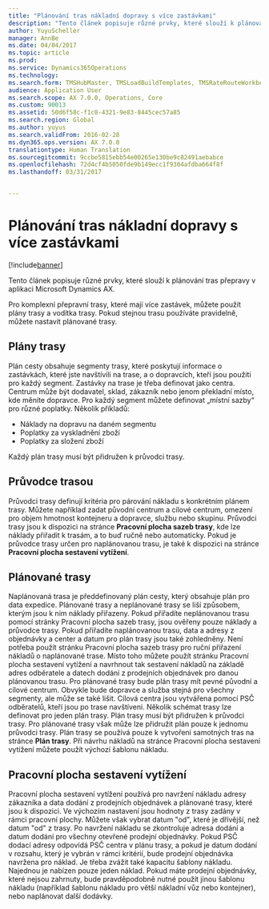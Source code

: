 ```yaml
---
title: "Plánování tras nákladní dopravy s více zastávkami"
description: "Tento článek popisuje různé prvky, které slouží k plánování tras přepravy v aplikaci Microsoft Dynamics AX."
author: YuyuScheller
manager: AnnBe
ms.date: 04/04/2017
ms.topic: article
ms.prod: 
ms.service: Dynamics365Operations
ms.technology: 
ms.search.form: TMSHubMaster, TMSLoadBuildTemplates, TMSRateRouteWorkbench, TMSRouteGuide, TMSRoutePlan, TMSRouteWorkbench, WHSLoadTemplate
audience: Application User
ms.search.scope: AX 7.0.0, Operations, Core
ms.custom: 90013
ms.assetid: 50d6f58c-f1c8-4321-9e83-8445cec57a85
ms.search.region: Global
ms.author: yuyus
ms.search.validFrom: 2016-02-28
ms.dyn365.ops.version: AX 7.0.0
translationtype: Human Translation
ms.sourcegitcommit: 9ccbe5815ebb54e00265e130be9c82491aebabce
ms.openlocfilehash: 72d4cf4b5050fde9b149ecc1f9304afdba664f8f
ms.lasthandoff: 03/31/2017


---
```


# <a name="plan-freight-transportation-routes-with-multiple-stops"></a>Plánování tras nákladní dopravy s více zastávkami

[!include[banner](../includes/banner.md)]


Tento článek popisuje různé prvky, které slouží k plánování tras přepravy v aplikaci Microsoft Dynamics AX.

Pro komplexní přepravní trasy, které mají více zastávek, můžete použít plány trasy a vodítka trasy. Pokud stejnou trasu používáte pravidelně, můžete nastavit plánované trasy.

## <a name="route-plans"></a>Plány trasy
Plán cesty obsahuje segmenty trasy, které poskytují informace o zastávkách, které jste navštívili na trase, a o dopravcích, kteří jsou použiti pro každý segment. Zastávky na trase je třeba definovat jako centra. Centrum může být dodavatel, sklad, zákazník nebo jenom překladní místo, kde měníte dopravce. Pro každý segment můžete definovat „místní sazby“ pro různé poplatky. Několik příkladů:

-   Náklady na dopravu na daném segmentu
-   Poplatky za vyskladnění zboží
-   Poplatky za složení zboží

Každý plán trasy musí být přidružen k průvodci trasy.

## <a name="route-guides"></a>Průvodce trasou
Průvodci trasy definují kritéria pro párování nákladu s konkrétním plánem trasy. Můžete například zadat původní centrum a cílové centrum, omezení pro objem hmotnost kontejneru a dopravce, službu nebo skupinu. Průvodci trasy jsou k dispozici na stránce **Pracovní plocha sazeb trasy**, kde lze náklady přiřadit k trasám, a to buď ručně nebo automaticky. Pokud je průvodce trasy určen pro naplánovanou trasu, je také k dispozici na stránce **Pracovní plocha sestavení vytížení**.

## <a name="scheduled-routes"></a>Plánované trasy
Naplánovaná trasa je předdefinovaný plán cesty, který obsahuje plán pro data expedice. Plánované trasy a neplánované trasy se liší způsobem, kterým jsou k nim náklady přiřazeny. Pokud přiřadíte neplánovanou trasu pomocí stránky Pracovní plocha sazeb trasy, jsou ověřeny pouze náklady a průvodce trasy. Pokud přiřadíte naplánovanou trasu, data a adresy z objednávky a center a datum pro plán trasy jsou také zohledněny. Není potřeba použít stránku Pracovní plocha sazeb trasy pro ruční přiřazení nákladů o naplánované trase. Místo toho můžete použít stránku Pracovní plocha sestavení vytížení a navrhnout tak sestavení nákladů na základě adres odběratele a datech dodání z prodejních objednávek pro danou plánovanou trasu. Pro plánované trasy bude plán trasy mít pevné původní a cílové centrum. Obvykle bude dopravce a služba stejná pro všechny segmenty, ale může se také lišit. Cílová centra jsou vytvářena pomocí PSČ odběratelů, kteří jsou po trase navštíveni. Několik schémat trasy lze definovat pro jeden plán trasy. Plán trasy musí být přidružen k průvodci trasy. Pro plánované trasy však může lze přidružit plán pouze k jednomu průvodci trasy. Plán trasy se používá pouze k vytvoření samotných tras na stránce **Plán trasy**. Při návrhu nákladů na stránce Pracovní plocha sestavení vytížení můžete použít výchozí šablonu nákladu.

## <a name="load-building-workbench"></a>Pracovní plocha sestavení vytížení
Pracovní plocha sestavení vytížení používá pro navržení nákladu adresy zákazníka a data dodání z prodejních objednávek a plánované trasy, které jsou k dispozici. Ve výchozím nastavení jsou hodnoty z trasy zadány v rámci pracovní plochy. Můžete však vybrat datum "od", které je dřívější, než datum "od" z trasy. Po navržení nákladu se zkontroluje adresa dodání a datum dodání pro všechny otevřené prodejní objednávky. Pokud PSČ dodací adresy odpovídá PSČ centra v plánu trasy, a pokud je datum dodání v rozsahu, který je vybrán v rámci kritérií, bude prodejní objednávka navržena pro náklad. Je třeba zvážit také kapacitu šablony nákladu. Najednou je nabízen pouze jeden náklad. Pokud máte prodejní objednávky, které nejsou zahrnuty, bude pravděpodobně nutné použít jinou šablonu nákladu (například šablonu nákladu pro větší nákladní vůz nebo kontejner), nebo naplánovat další dodávky.




